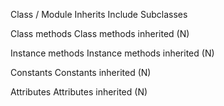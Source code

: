 
Class / Module
  Inherits
  Include
  Subclasses

Class methods
Class methods inherited (N)

Instance methods
Instance methods inherited (N)

Constants
Constants inherited (N)

Attributes
Attributes inherited (N)